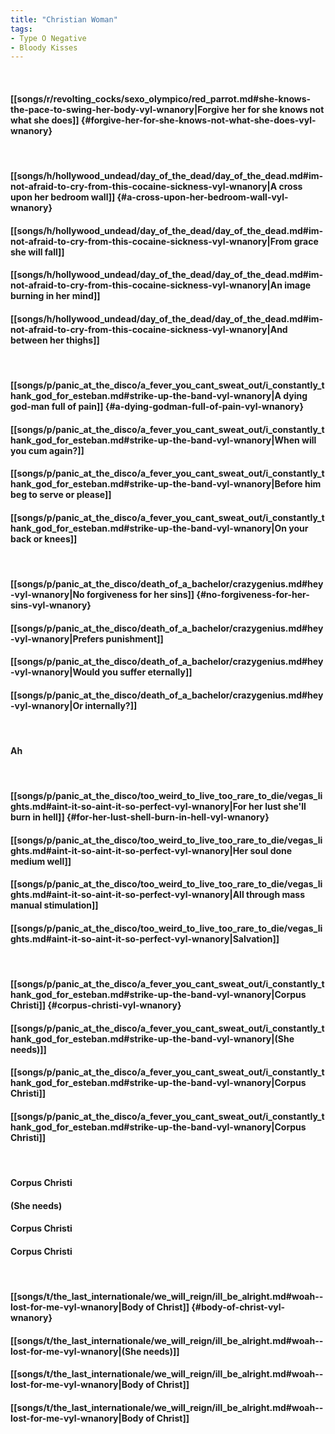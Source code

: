 ```yaml
---
title: "Christian Woman"
tags:
- Type O Negative
- Bloody Kisses
---
```

&nbsp;
#### [[songs/r/revolting_cocks/sexo_olympico/red_parrot.md#she-knows-the-pace-to-swing-her-body-vyl-wnanory|Forgive her for she knows not what she does]] {#forgive-her-for-she-knows-not-what-she-does-vyl-wnanory}
&nbsp;
#### [[songs/h/hollywood_undead/day_of_the_dead/day_of_the_dead.md#im-not-afraid-to-cry-from-this-cocaine-sickness-vyl-wnanory|A cross upon her bedroom wall]] {#a-cross-upon-her-bedroom-wall-vyl-wnanory}
#### [[songs/h/hollywood_undead/day_of_the_dead/day_of_the_dead.md#im-not-afraid-to-cry-from-this-cocaine-sickness-vyl-wnanory|From grace she will fall]]
#### [[songs/h/hollywood_undead/day_of_the_dead/day_of_the_dead.md#im-not-afraid-to-cry-from-this-cocaine-sickness-vyl-wnanory|An image burning in her mind]]
#### [[songs/h/hollywood_undead/day_of_the_dead/day_of_the_dead.md#im-not-afraid-to-cry-from-this-cocaine-sickness-vyl-wnanory|And between her thighs]]
&nbsp;
#### [[songs/p/panic_at_the_disco/a_fever_you_cant_sweat_out/i_constantly_thank_god_for_esteban.md#strike-up-the-band-vyl-wnanory|A dying god-man full of pain]] {#a-dying-godman-full-of-pain-vyl-wnanory}
#### [[songs/p/panic_at_the_disco/a_fever_you_cant_sweat_out/i_constantly_thank_god_for_esteban.md#strike-up-the-band-vyl-wnanory|When will you cum again?]]
#### [[songs/p/panic_at_the_disco/a_fever_you_cant_sweat_out/i_constantly_thank_god_for_esteban.md#strike-up-the-band-vyl-wnanory|Before him beg to serve or please]]
#### [[songs/p/panic_at_the_disco/a_fever_you_cant_sweat_out/i_constantly_thank_god_for_esteban.md#strike-up-the-band-vyl-wnanory|On your back or knees]]
&nbsp;
#### [[songs/p/panic_at_the_disco/death_of_a_bachelor/crazygenius.md#hey-vyl-wnanory|No forgiveness for her sins]] {#no-forgiveness-for-her-sins-vyl-wnanory}
#### [[songs/p/panic_at_the_disco/death_of_a_bachelor/crazygenius.md#hey-vyl-wnanory|Prefers punishment]]
#### [[songs/p/panic_at_the_disco/death_of_a_bachelor/crazygenius.md#hey-vyl-wnanory|Would you suffer eternally]]
#### [[songs/p/panic_at_the_disco/death_of_a_bachelor/crazygenius.md#hey-vyl-wnanory|Or internally?]]
&nbsp;
#### Ah
&nbsp;
#### [[songs/p/panic_at_the_disco/too_weird_to_live_too_rare_to_die/vegas_lights.md#aint-it-so-aint-it-so-perfect-vyl-wnanory|For her lust she'll burn in hell]] {#for-her-lust-shell-burn-in-hell-vyl-wnanory}
#### [[songs/p/panic_at_the_disco/too_weird_to_live_too_rare_to_die/vegas_lights.md#aint-it-so-aint-it-so-perfect-vyl-wnanory|Her soul done medium well]]
#### [[songs/p/panic_at_the_disco/too_weird_to_live_too_rare_to_die/vegas_lights.md#aint-it-so-aint-it-so-perfect-vyl-wnanory|All through mass manual stimulation]]
#### [[songs/p/panic_at_the_disco/too_weird_to_live_too_rare_to_die/vegas_lights.md#aint-it-so-aint-it-so-perfect-vyl-wnanory|Salvation]]
&nbsp;
#### [[songs/p/panic_at_the_disco/a_fever_you_cant_sweat_out/i_constantly_thank_god_for_esteban.md#strike-up-the-band-vyl-wnanory|Corpus Christi]] {#corpus-christi-vyl-wnanory}
#### [[songs/p/panic_at_the_disco/a_fever_you_cant_sweat_out/i_constantly_thank_god_for_esteban.md#strike-up-the-band-vyl-wnanory|(She needs)]]
#### [[songs/p/panic_at_the_disco/a_fever_you_cant_sweat_out/i_constantly_thank_god_for_esteban.md#strike-up-the-band-vyl-wnanory|Corpus Christi]]
#### [[songs/p/panic_at_the_disco/a_fever_you_cant_sweat_out/i_constantly_thank_god_for_esteban.md#strike-up-the-band-vyl-wnanory|Corpus Christi]]
&nbsp;
#### Corpus Christi
#### (She needs)
#### Corpus Christi
#### Corpus Christi
&nbsp;
#### [[songs/t/the_last_internationale/we_will_reign/ill_be_alright.md#woah--lost-for-me-vyl-wnanory|Body of Christ]] {#body-of-christ-vyl-wnanory}
#### [[songs/t/the_last_internationale/we_will_reign/ill_be_alright.md#woah--lost-for-me-vyl-wnanory|(She needs)]]
#### [[songs/t/the_last_internationale/we_will_reign/ill_be_alright.md#woah--lost-for-me-vyl-wnanory|Body of Christ]]
#### [[songs/t/the_last_internationale/we_will_reign/ill_be_alright.md#woah--lost-for-me-vyl-wnanory|Body of Christ]]
